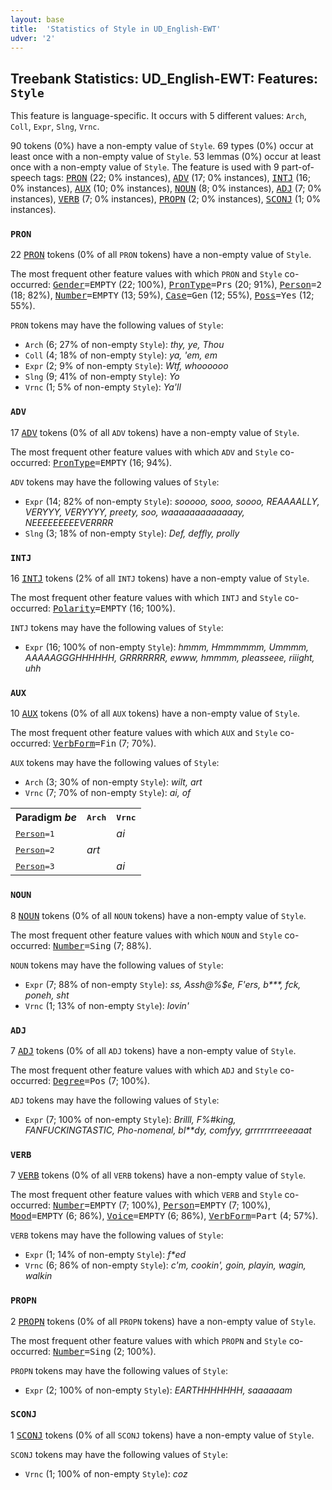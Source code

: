 ```yaml
---
layout: base
title:  'Statistics of Style in UD_English-EWT'
udver: '2'
---
```


## Treebank Statistics: UD_English-EWT: Features: `Style`

This feature is language-specific.
It occurs with 5 different values: `Arch`, `Coll`, `Expr`, `Slng`, `Vrnc`.

90 tokens (0%) have a non-empty value of `Style`.
69 types (0%) occur at least once with a non-empty value of `Style`.
53 lemmas (0%) occur at least once with a non-empty value of `Style`.
The feature is used with 9 part-of-speech tags: <tt><a href="en_ewt-pos-PRON.html">PRON</a></tt> (22; 0% instances), <tt><a href="en_ewt-pos-ADV.html">ADV</a></tt> (17; 0% instances), <tt><a href="en_ewt-pos-INTJ.html">INTJ</a></tt> (16; 0% instances), <tt><a href="en_ewt-pos-AUX.html">AUX</a></tt> (10; 0% instances), <tt><a href="en_ewt-pos-NOUN.html">NOUN</a></tt> (8; 0% instances), <tt><a href="en_ewt-pos-ADJ.html">ADJ</a></tt> (7; 0% instances), <tt><a href="en_ewt-pos-VERB.html">VERB</a></tt> (7; 0% instances), <tt><a href="en_ewt-pos-PROPN.html">PROPN</a></tt> (2; 0% instances), <tt><a href="en_ewt-pos-SCONJ.html">SCONJ</a></tt> (1; 0% instances).

### `PRON`

22 <tt><a href="en_ewt-pos-PRON.html">PRON</a></tt> tokens (0% of all `PRON` tokens) have a non-empty value of `Style`.

The most frequent other feature values with which `PRON` and `Style` co-occurred: <tt><a href="en_ewt-feat-Gender.html">Gender</a></tt><tt>=EMPTY</tt> (22; 100%), <tt><a href="en_ewt-feat-PronType.html">PronType</a></tt><tt>=Prs</tt> (20; 91%), <tt><a href="en_ewt-feat-Person.html">Person</a></tt><tt>=2</tt> (18; 82%), <tt><a href="en_ewt-feat-Number.html">Number</a></tt><tt>=EMPTY</tt> (13; 59%), <tt><a href="en_ewt-feat-Case.html">Case</a></tt><tt>=Gen</tt> (12; 55%), <tt><a href="en_ewt-feat-Poss.html">Poss</a></tt><tt>=Yes</tt> (12; 55%).

`PRON` tokens may have the following values of `Style`:

* `Arch` (6; 27% of non-empty `Style`): <em>thy, ye, Thou</em>
* `Coll` (4; 18% of non-empty `Style`): <em>ya, 'em, em</em>
* `Expr` (2; 9% of non-empty `Style`): <em>Wtf, whoooooo</em>
* `Slng` (9; 41% of non-empty `Style`): <em>Yo</em>
* `Vrnc` (1; 5% of non-empty `Style`): <em>Ya'll</em>

### `ADV`

17 <tt><a href="en_ewt-pos-ADV.html">ADV</a></tt> tokens (0% of all `ADV` tokens) have a non-empty value of `Style`.

The most frequent other feature values with which `ADV` and `Style` co-occurred: <tt><a href="en_ewt-feat-PronType.html">PronType</a></tt><tt>=EMPTY</tt> (16; 94%).

`ADV` tokens may have the following values of `Style`:

* `Expr` (14; 82% of non-empty `Style`): <em>sooooo, sooo, soooo, REAAAALLY, VERYYY, VERYYYY, preety, soo, waaaaaaaaaaaaay, NEEEEEEEEEVERRRR</em>
* `Slng` (3; 18% of non-empty `Style`): <em>Def, deffly, prolly</em>

### `INTJ`

16 <tt><a href="en_ewt-pos-INTJ.html">INTJ</a></tt> tokens (2% of all `INTJ` tokens) have a non-empty value of `Style`.

The most frequent other feature values with which `INTJ` and `Style` co-occurred: <tt><a href="en_ewt-feat-Polarity.html">Polarity</a></tt><tt>=EMPTY</tt> (16; 100%).

`INTJ` tokens may have the following values of `Style`:

* `Expr` (16; 100% of non-empty `Style`): <em>hmmm, Hmmmmmm, Ummmm, AAAAAGGGHHHHHH, GRRRRRRR, ewww, hmmmm, pleasseee, riiight, uhh</em>

### `AUX`

10 <tt><a href="en_ewt-pos-AUX.html">AUX</a></tt> tokens (0% of all `AUX` tokens) have a non-empty value of `Style`.

The most frequent other feature values with which `AUX` and `Style` co-occurred: <tt><a href="en_ewt-feat-VerbForm.html">VerbForm</a></tt><tt>=Fin</tt> (7; 70%).

`AUX` tokens may have the following values of `Style`:

* `Arch` (3; 30% of non-empty `Style`): <em>wilt, art</em>
* `Vrnc` (7; 70% of non-empty `Style`): <em>ai, of</em>

<table>
  <tr><th>Paradigm <i>be</i></th><th><tt>Arch</tt></th><th><tt>Vrnc</tt></th></tr>
  <tr><td><tt><tt><a href="en_ewt-feat-Person.html">Person</a></tt><tt>=1</tt></tt></td><td></td><td><em>ai</em></td></tr>
  <tr><td><tt><tt><a href="en_ewt-feat-Person.html">Person</a></tt><tt>=2</tt></tt></td><td><em>art</em></td><td></td></tr>
  <tr><td><tt><tt><a href="en_ewt-feat-Person.html">Person</a></tt><tt>=3</tt></tt></td><td></td><td><em>ai</em></td></tr>
</table>

### `NOUN`

8 <tt><a href="en_ewt-pos-NOUN.html">NOUN</a></tt> tokens (0% of all `NOUN` tokens) have a non-empty value of `Style`.

The most frequent other feature values with which `NOUN` and `Style` co-occurred: <tt><a href="en_ewt-feat-Number.html">Number</a></tt><tt>=Sing</tt> (7; 88%).

`NOUN` tokens may have the following values of `Style`:

* `Expr` (7; 88% of non-empty `Style`): <em>*ss, Assh@%$e, F'ers, b****, f*ck, poneh, sh*t</em>
* `Vrnc` (1; 13% of non-empty `Style`): <em>lovin'</em>

### `ADJ`

7 <tt><a href="en_ewt-pos-ADJ.html">ADJ</a></tt> tokens (0% of all `ADJ` tokens) have a non-empty value of `Style`.

The most frequent other feature values with which `ADJ` and `Style` co-occurred: <tt><a href="en_ewt-feat-Degree.html">Degree</a></tt><tt>=Pos</tt> (7; 100%).

`ADJ` tokens may have the following values of `Style`:

* `Expr` (7; 100% of non-empty `Style`): <em>Brilll, F%#king, FANFUCKINGTASTIC, Pho-nomenal, bl**dy, comfyy, grrrrrrrreeeaaat</em>

### `VERB`

7 <tt><a href="en_ewt-pos-VERB.html">VERB</a></tt> tokens (0% of all `VERB` tokens) have a non-empty value of `Style`.

The most frequent other feature values with which `VERB` and `Style` co-occurred: <tt><a href="en_ewt-feat-Number.html">Number</a></tt><tt>=EMPTY</tt> (7; 100%), <tt><a href="en_ewt-feat-Person.html">Person</a></tt><tt>=EMPTY</tt> (7; 100%), <tt><a href="en_ewt-feat-Mood.html">Mood</a></tt><tt>=EMPTY</tt> (6; 86%), <tt><a href="en_ewt-feat-Voice.html">Voice</a></tt><tt>=EMPTY</tt> (6; 86%), <tt><a href="en_ewt-feat-VerbForm.html">VerbForm</a></tt><tt>=Part</tt> (4; 57%).

`VERB` tokens may have the following values of `Style`:

* `Expr` (1; 14% of non-empty `Style`): <em>f*ed</em>
* `Vrnc` (6; 86% of non-empty `Style`): <em>c'm, cookin', goin, playin, wagin, walkin</em>

### `PROPN`

2 <tt><a href="en_ewt-pos-PROPN.html">PROPN</a></tt> tokens (0% of all `PROPN` tokens) have a non-empty value of `Style`.

The most frequent other feature values with which `PROPN` and `Style` co-occurred: <tt><a href="en_ewt-feat-Number.html">Number</a></tt><tt>=Sing</tt> (2; 100%).

`PROPN` tokens may have the following values of `Style`:

* `Expr` (2; 100% of non-empty `Style`): <em>EARTHHHHHHH, saaaaaam</em>

### `SCONJ`

1 <tt><a href="en_ewt-pos-SCONJ.html">SCONJ</a></tt> tokens (0% of all `SCONJ` tokens) have a non-empty value of `Style`.

`SCONJ` tokens may have the following values of `Style`:

* `Vrnc` (1; 100% of non-empty `Style`): <em>coz</em>

